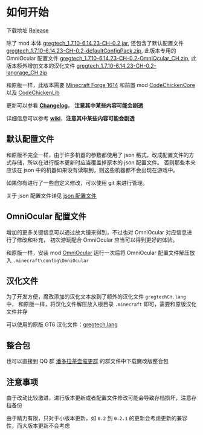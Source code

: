 # 如何开始
下载地址 [Release](https://github.com/CHanzyLazer/gregtech6-CH_Edition/releases/tag/v6.14.23-CH-0.2)

除了 mod 本体 [gregtech_1.7.10-6.14.23-CH-0.2.jar](https://github.com/CHanzyLazer/gregtech6-CH_Edition/releases/download/v6.14.23-CH-0.2/gregtech_1.7.10-6.14.23-CH-0.2.jar),
还包含了默认配置文件 [gregtech_1.7.10-6.14.23-CH-0.2-defaultConfigPack.zip](https://github.com/CHanzyLazer/gregtech6-CH_Edition/releases/download/v6.14.23-CH-0.2/gregtech_1.7.10-6.14.23-CH-0.2-defaultConfigPack.zip),
此版本专用的 OmniOcular 配置文件 [gregtech_1.7.10-6.14.23-CH-0.2-OmniOcular_CH.zip](https://github.com/CHanzyLazer/gregtech6-CH_Edition/releases/download/v6.14.23-CH-0.2/gregtech_1.7.10-6.14.23-CH-0.2-OmniOcular_CH.zip),
此版本额外增加文本的汉化文件 [gregtech_1.7.10-6.14.23-CH-0.2-langrage_CH.zip](https://github.com/CHanzyLazer/gregtech6-CH_Edition/releases/download/v6.14.23-CH-0.2/gregtech_1.7.10-6.14.23-CH-0.2-langrage_CH.zip)

和原版一样，此版本需要 [Minecraft Forge 1614](https://files.minecraftforge.net/maven/net/minecraftforge/forge/1.7.10-10.13.4.1614-1.7.10/forge-1.7.10-10.13.4.1614-1.7.10-installer.jar) 
和前置 mod [CodeChickenCore](https://gregtech.overminddl1.com/codechicken/CodeChickenCore/1.7.10-1.0.7.47/CodeChickenCore-1.7.10-1.0.7.47-universal.jar) 以及 [CodeChickenLib](https://gregtech.overminddl1.com/codechicken/CodeChickenLib/1.7.10-1.1.3.140/CodeChickenLib-1.7.10-1.1.3.140-universal.jar)

更新可以参看 [**Changelog**](changelog.md)， **注意其中某些内容可能会剧透**

详细信息可以参考 [**wiki**](content.md)，**注意其中某些内容可能会剧透**

## 默认配置文件
和原版不完全一样，由于许多机器的参数都使用了 json 格式，改成配置文件的方式存储，所以在进行版本更新时应当覆盖掉原本的 json 配置文件。
否则那些本来应该在 json 中的机器如果没有读取到，则这些机器都不会出现在游戏中。

如果你有进行了一些自定义修改，可以使用 git 来进行管理。

关于 json 配置文件详见 [json 配置文件](config_json.md)

## OmniOcular 配置文件
增加的更多关键信息可以通过放大镜来得到，不过也对 OmniOcular 对应信息进行了修改和补充，
初次游玩配合 OmniOcular 应当可以得到更好的体验。

和原版一样，安装 mod [OmniOcular](https://www.curseforge.com/minecraft/mc-mods/omni-ocular) 
运行一次后将 OmniOcular 配置文件解压放入 `.minecraft\config\OmniOcular`

## 汉化文件
为了开发方便，魔改添加的汉化文本放到了额外的汉化文件 `gregtechCH.lang` 中，
和原版一样，将汉化文件解压放入根目录 `.minecraft` 即可，需要和原版汉化文件并存

可以使用的原版 GT6 汉化文件：[gregtech.lang](https://github.com/TeamNED/GregTech6-Translation-Groupware/releases)

## 整合包
也可以直接到 QQ 群 [潘多拉茶壶催更群](https://jq.qq.com/?_wv=1027&k=oUd8S3Tt) 的群文件中下载魔改版整合包

## 注意事项
由于改动比较激进，进行版本更新或者配置文件修改可能会导致存档损坏，注意存档备份

由于精力有限，只对于小版本更新，如 `0.2` 到 `0.2.1` 的更新会考虑更新的兼容性，而大版本更新不会考虑


